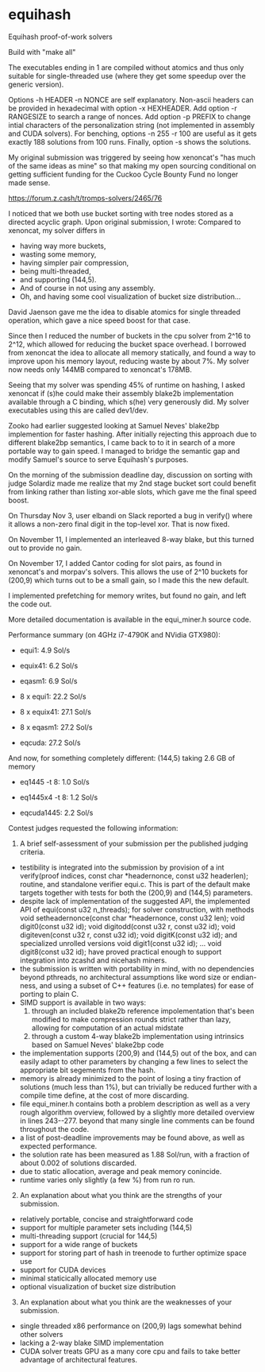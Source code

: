 # equihash
Equihash proof-of-work solvers

Build with "make all"

The executables ending in 1 are compiled without atomics and thus
only suitable for single-threaded use (where they get some speedup over the generic version).

Options -h HEADER -n NONCE are self explanatory.
Non-ascii headers can be provided in hexadecimal with option -x HEXHEADER.
Add option -r RANGESIZE to search a range of nonces.
Add option -p PREFIX to change intial characters of the personalization string (not implemented in assembly and CUDA solvers).
For benching, options -n 255 -r 100 are useful as it gets exactly 188 solutions from 100 runs.
Finally, option -s shows the solutions.

My original submission was triggered by seeing how xenoncat's
"has much of the same ideas as mine" so that making my open sourcing conditional
on getting sufficient funding for the Cuckoo Cycle Bounty Fund no longer made sense.

https://forum.z.cash/t/tromps-solvers/2465/76

I noticed that we both use bucket sorting with tree nodes stored as a directed acyclic graph.
Upon original submission, I wrote: Compared to xenoncat, my solver differs in
- having way more buckets,
- wasting some memory,
- having simpler pair compression,
- being multi-threaded,
- and supporting (144,5).
- And of course in not using any assembly.
- Oh, and having some cool visualization of bucket size distribution...

David Jaenson gave me the idea to disable atomics for single threaded operation,
which gave a nice speed boost for that case.

Since then I reduced the number of buckets in the cpu solver from 2^16 to 2^12,
which allowed for reducing the bucket space overhead. I borrowed from xenoncat
the idea to allocate all memory statically, and found a way to improve upon his memory layout,
reducing waste by about 7%. My solver now needs only 144MB compared to xenoncat's 178MB.

Seeing that my solver was spending 45% of runtime on hashing, I asked xenoncat if (s)he
could make their assembly blake2b implementation available through a C binding, which s(he)
very generously did. My solver executables using this are called dev1/dev.

Zooko had earlier suggested looking at Samuel Neves' blake2bp implemention for faster hashing.
After initially rejecting this approach due to different blake2bp semantics, I came back to 
to it in search of a more portable way to gain speed. I managed to bridge the semantic gap
and modify Samuel's source to serve Equihash's purposes.

On the morning of the submission deadline day, discussion on sorting with judge Solardiz
made me realize that my 2nd stage bucket sort could benefit from linking rather than listing
xor-able slots, which gave me the final speed boost.

On Thursday Nov 3, user elbandi on Slack reported a bug in verify() where it allows a non-zero
final digit in the top-level xor. That is now fixed.

On November 11, I implemented an interleaved 8-way blake, but this turned out to provide no gain.

On November 17, I added Cantor coding for slot pairs, as found in xenoncat's and morpav's solvers.
This allows the use of 2^10 buckets for (200,9) which turns out to be a small gain,
so I made this the new default.

I implemented prefetching for memory writes, but found no gain, and left the code out.

More detailed documentation is available in the equi_miner.h source code.

Performance summary (on 4GHz i7-4790K and NVidia GTX980):

- equi1:        4.9 Sol/s
- equix41:      6.2 Sol/s
- eqasm1:       6.9 Sol/s

- 8 x equi1:   22.2 Sol/s
- 8 x equix41: 27.1 Sol/s
- 8 x eqasm1:  27.2 Sol/s

- eqcuda:      27.2 Sol/s

And now, for something completely different: (144,5) taking 2.6 GB of memory

- eq1445   -t 8: 1.0 Sol/s
- eq1445x4 -t 8: 1.2 Sol/s

- eqcuda1445:    2.2 Sol/s

Contest judges requested the following information:

1. A brief self-assessment of your submission per the published judging criteria.

- testibility is integrated into the submission by provision of a 
    int verify(proof indices, const char *headernonce, const u32 headerlen);
  routine, and standalone verifier equi.c. This is part of the default make targets
  together with tests for both the (200,9) and (144,5) parameters.
- despite lack of implementation of the suggested API, the implemented API of
    equi(const u32 n_threads);
  for solver construction, with methods
    void setheadernonce(const char *headernonce, const u32 len);
    void digit0(const u32 id);
    void digitodd(const u32 r, const u32 id);
    void digiteven(const u32 r, const u32 id);
    void digitK(const u32 id);
  and specialized unrolled versions
    void digit1(const u32 id);
    ...
    void digit8(const u32 id);
  have proved practical enough to support integration into zcashd and nicehash miners.
- the submission is written with portability in mind, with no dependencies beyond pthreads,
  no architectural assumptions like word size or endian-ness, and using a subset of C++ features
  (i.e. no templates) for ease of porting to plain C.
- SIMD support is available in two ways:
  1) through an included blake2b reference impolementation that's been modified to make compression
     rounds strict rather than lazy, allowing for computation of an actual midstate
  2) through a custom 4-way blake2b implementation using intrinsics based on Samuel Neves' blake2bp code
- the implementation supports (200,9) and (144,5) out of the box, and can easily adapt to other
  parameters by changing a few lines to select the appropriate bit segements from the hash.
- memory is already minimized to the point of losing a tiny fraction of solutions (much less than 1%),
  but can trivially be reduced further with a compile time define, at the cost of more discarding.
- file equi_miner.h contains both a problem description as well as a very rough algorithm overview,
  followed by a slightly more detailed overview in lines 243--277. beyond that many single line
  comments can be found throughout the code.
- a list of post-deadline improvements may be found above, as well as expected performance.
- the solution rate has been measured as 1.88 Sol/run,
  with a fraction of about 0.002 of solutions discarded.
- due to static allocation, average and peak memory conincide.
- runtime varies only slightly (a few %) from run ro run.

2. An explanation about what you think are the strengths of your submission.

- relatively portable, concise and straightforward code
- support for multiple parameter sets including (144,5)
- multi-threading support (crucial for 144,5)
- support for a wide range of buckets
- support for storing part of hash in treenode to further optimize space use
- support for CUDA devices
- minimal staticically allocated memory use
- optional visualization of bucket size distribution

3. An explanation about what you think are the weaknesses of your submission.

- single threaded x86 performance on (200,9) lags somewhat behind other solvers
- lacking a 2-way blake SIMD implementation
- CUDA solver treats GPU as a many core cpu and fails to take better advantage of architectural
  features.
